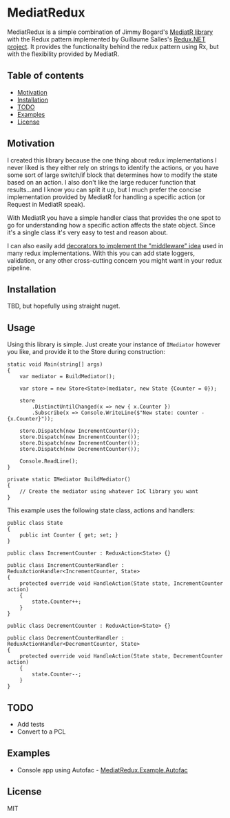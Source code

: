 # MediatRedux

MediatRedux is a simple combination of Jimmy Bogard's [MediatR library](https://github.com/jbogard/MediatR) with the Redux pattern implemented by Guillaume Salles's [Redux.NET project](https://github.com/GuillaumeSalles/redux.NET). It provides the functionality behind the redux pattern using Rx, but with the flexibility provided by MediatR.

## Table of contents

- [Motivation](#motivation)
- [Installation](#installation)
- [TODO](#todo)
- [Examples](#examples)
- [License](#license)


## Motivation

I created this library because the one thing about redux implementations I never liked
is they either rely on strings to identify the actions, or you have some sort of large switch/if block that determines how to modify the state based on an action. I also don't like the large reducer function that results...and I know you can split it up, but I much prefer the concise implementation provided by MediatR for handling a specific action (or Request in MediatR speak).

With MediatR you have a simple handler class that provides the one spot to go for understanding how a specific action affects the state object. Since it's a single class it's very easy to test and reason about.

I can also easily add [decorators to implement the "middleware" idea](https://lostechies.com/jimmybogard/2014/09/09/tackling-cross-cutting-concerns-with-a-mediator-pipeline/) used in many redux implementations. With this you can add state loggers, validation, or any other cross-cutting concern you might want in your redux pipeline.


## Installation

TBD, but hopefully using straight nuget.

## Usage

Using this library is simple. Just create your instance of `IMediator` however you like, and provide it to the Store during construction:

```
static void Main(string[] args)
{
    var mediator = BuildMediator();

    var store = new Store<State>(mediator, new State {Counter = 0});

    store
        .DistinctUntilChanged(x => new { x.Counter })
        .Subscribe(x => Console.WriteLine($"New state: counter - {x.Counter}"));

    store.Dispatch(new IncrementCounter());
    store.Dispatch(new IncrementCounter());
    store.Dispatch(new IncrementCounter());
    store.Dispatch(new DecrementCounter());

    Console.ReadLine();
}

private static IMediator BuildMediator()
{
    // Create the mediator using whatever IoC library you want
}

```

This example uses the following state class, actions and handlers:

```
public class State
{
    public int Counter { get; set; }
}

public class IncrementCounter : ReduxAction<State> {}

public class IncrementCounterHandler : ReduxActionHandler<IncrementCounter, State>
{
    protected override void HandleAction(State state, IncrementCounter action)
    {
        state.Counter++;
    }
}

public class DecrementCounter : ReduxAction<State> {}

public class DecrementCounterHandler : ReduxActionHandler<DecrementCounter, State>
{
    protected override void HandleAction(State state, DecrementCounter action)
    {
        state.Counter--;
    }
}
```

## TODO

- Add tests
- Convert to a PCL

## Examples

- Console app using Autofac - [MediatRedux.Example.Autofac](https://github.com/sstorie/MediatRedux/tree/master/src/MediatRedux.Example.Autofac)

## License

MIT
